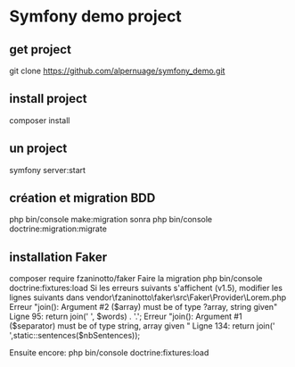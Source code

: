# Symfony demo project

## get project

git clone https://github.com/alpernuage/symfony_demo.git

## install project

composer install

## un project

symfony server:start

## création et migration BDD
php bin/console make:migration
sonra php bin/console doctrine:migration:migrate

## installation Faker
composer require fzaninotto/faker
Faire la migration
php bin/console doctrine:fixtures:load
    Si les erreurs suivants s'affichent (v1.5), modifier les lignes suivants dans vendor\fzaninotto\faker\src\Faker\Provider\Lorem.php
    Erreur "join(): Argument #2 ($array) must be of type ?array, string given"
    Ligne 95: return join(' ', $words) . '.';
    Erreur "join(): Argument #1 ($separator) must be of type string, array given "
    Ligne 134: return join(' ',static::sentences($nbSentences));

Ensuite encore:
php bin/console doctrine:fixtures:load